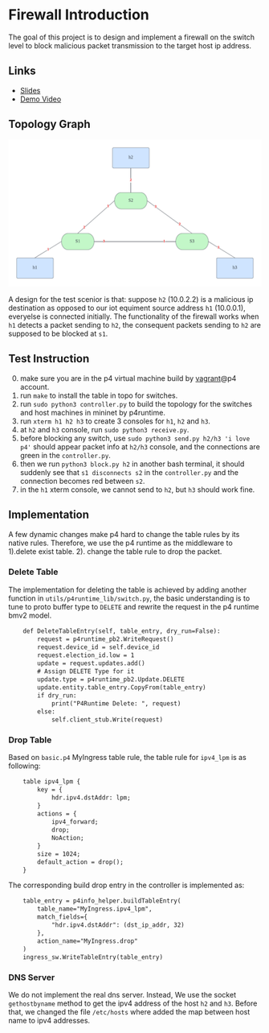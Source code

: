 # Firewall Introduction
The goal of this project is to design and implement a firewall on the switch level to block malicious packet transmission to the target host ip address.

## Links
- [Slides](https://docs.google.com/presentation/d/e/2PACX-1vR34U_dEi1h6tlqGXpdISRmFuGV1f35bvppXpVj1oyjQJJwPqCJrc1yMsFZVZtf-g3HbG1wN3U2eyhd/pub?start=true&loop=false&delayms=3000)
- [Demo Video](https://youtu.be/Ub2DVaiTNm0)

## Topology Graph
![graph](./pod-topo/pod-topo.png)

A design for the test scenior is that: suppose `h2` (10.0.2.2) is a malicious ip destination as opposed to our iot equiment source address `h1` (10.0.0.1), everyelse is connected initially. The functionality of the firewall works when `h1` detects a packet sending to `h2`, the consequent packets sending to `h2` are supposed to be blocked at `s1`.

## Test Instruction
0. make sure you are in the p4 virtual machine build by [vagrant](https://github.com/p4lang/tutorials)@p4 account.
1. run `make` to install the table in topo for switches.
2. run `sudo python3 controller.py` to build the topology for the switches and host machines in mininet by p4runtime.
3. run `xterm h1 h2 h3` to create 3 consoles for `h1`, `h2` and `h3`.
4. at `h2` and `h3` console, run `sudo python3 receive.py`.
5. before blocking any switch, use `sudo python3 send.py h2/h3 'i love p4'` should appear packet info at `h2/h3` console, and the connections are green in the `controller.py`.
6. then we run `python3 block.py h2` in another bash terminal, it should suddenly see that `s1 disconnects s2` in the `controller.py` and the connection becomes red between `s2`.
7. in the `h1` xterm console, we cannot send to `h2`, but `h3` should work fine.

## Implementation
A few dynamic changes make p4 hard to change the table rules by its native rules. Therefore, we use the p4 runtime as the middleware to 1).delete exist table. 2). change the table rule to drop the packet.

### Delete Table
The implementation for deleting the table is achieved by adding another function in `utils/p4runtime_lib/switch.py`, the basic understanding is to tune to proto buffer type to `DELETE` and rewrite the request in the p4 runtime bmv2 model.

```
    def DeleteTableEntry(self, table_entry, dry_run=False):
        request = p4runtime_pb2.WriteRequest()
        request.device_id = self.device_id
        request.election_id.low = 1
        update = request.updates.add()
        # Assign DELETE Type for it
        update.type = p4runtime_pb2.Update.DELETE
        update.entity.table_entry.CopyFrom(table_entry)
        if dry_run:
            print("P4Runtime Delete: ", request)
        else:
            self.client_stub.Write(request)
```

### Drop Table
Based on `basic.p4` MyIngress table rule, the table rule for `ipv4_lpm` is as following:

```
    table ipv4_lpm {
        key = {
            hdr.ipv4.dstAddr: lpm;
        }
        actions = {
            ipv4_forward;
            drop;
            NoAction;
        }
        size = 1024;
        default_action = drop();
    }
```

The corresponding build drop entry in the controller is implemented as:

```
    table_entry = p4info_helper.buildTableEntry(
        table_name="MyIngress.ipv4_lpm",
        match_fields={
            "hdr.ipv4.dstAddr": (dst_ip_addr, 32)
        },
        action_name="MyIngress.drop"
    )
    ingress_sw.WriteTableEntry(table_entry)
```
### DNS Server
We do not implement the real dns server. Instead, We use the socket `gethostbyname` method to get the ipv4 address of the host `h2` and `h3`. Before that, we changed the file `/etc/hosts` where added the map between host name to ipv4 addresses.

